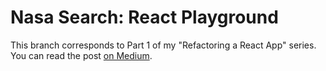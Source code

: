 # Nasa Search: React Playground

This branch corresponds to Part 1 of my "Refactoring a React App" series. You can read the post [on Medium](https://medium.com/@heyamberwilkie).

